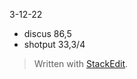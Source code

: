 3-12-22
- discus 86,5
 - shotput 33,3/4

> Written with [StackEdit](https://stackedit.io/).
<!--stackedit_data:
eyJoaXN0b3J5IjpbLTE2OTc4Mjk0ODFdfQ==
-->